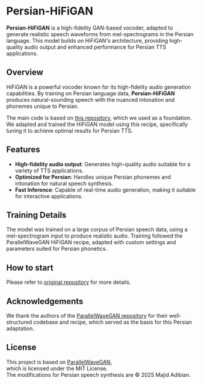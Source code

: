 # Persian-HiFiGAN

**Persian-HiFiGAN** is a high-fidelity GAN-based vocoder, adapted to generate realistic speech waveforms from mel-spectrograms in the Persian language. This model builds on HiFiGAN's architecture, providing high-quality audio output and enhanced performance for Persian TTS applications.

## Overview
HiFiGAN is a powerful vocoder known for its high-fidelity audio generation capabilities. By training on Persian language data, **Persian-HiFiGAN** produces natural-sounding speech with the nuanced intonation and phonemes unique to Persian.

The main code is based on [this repository](https://github.com/kan-bayashi/ParallelWaveGAN), which we used as a foundation. We adapted and trained the HiFiGAN model using this recipe, specifically tuning it to achieve optimal results for Persian TTS.

## Features
- **High-fidelity audio output**: Generates high-quality audio suitable for a variety of TTS applications.
- **Optimized for Persian**: Handles unique Persian phonemes and intonation for natural speech synthesis.
- **Fast Inference**: Capable of real-time audio generation, making it suitable for interactive applications.

## Training Details
The model was trained on a large corpus of Persian speech data, using a mel-spectrogram input to produce realistic audio. Training followed the ParallelWaveGAN HiFiGAN recipe, adapted with custom settings and parameters suited for Persian phonetics.

## How to start
Please refer to [original repository](https://github.com/kan-bayashi/ParallelWaveGAN) for more details.

## Acknowledgements
We thank the authors of the [ParallelWaveGAN repository](https://github.com/kan-bayashi/ParallelWaveGAN) for their well-structured codebase and recipe, which served as the basis for this Persian adaptation.

## License  
This project is based on [ParallelWaveGAN](https://github.com/kan-bayashi/ParallelWaveGAN),  
which is licensed under the MIT License.  
The modifications for Persian speech synthesis are © 2025 Majid Adibian.  
